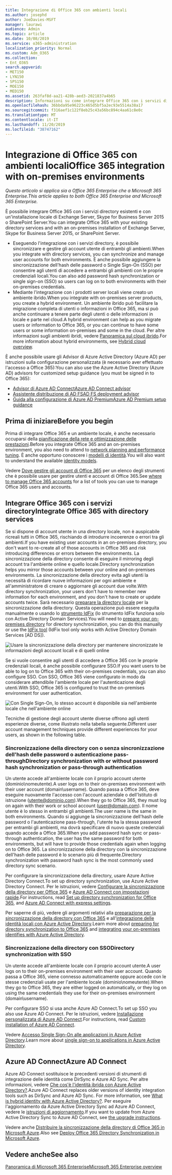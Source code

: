 ```yaml
---
title: Integrazione di Office 365 con ambienti locali
ms.author: josephd
author: JoeDavies-MSFT
manager: laurawi
audience: Admin
ms.topic: article
ms.date: 10/08/2019
ms.service: o365-administration
localization_priority: Normal
ms.custom: Adm_O365
ms.collection:
- Ent_O365
search.appverid:
- MET150
- LYN150
- SPS150
- MOE150
- MED150
ms.assetid: 263faf8d-aa21-428b-aed3-2021837a4b65
description: Informazioni su come integrare Office 365 con i servizi directory esistenti.
ms.openlocfilehash: 36bbda95e96223c465d5bf5a2ec93e5514a38a17
ms.sourcegitcommit: f316aef1c122f8eb25c43a56bc894c4aa61c8e0c
ms.translationtype: MT
ms.contentlocale: it-IT
ms.lasthandoff: 11/20/2019
ms.locfileid: "38747162"
---
```

# <a name="office-365-integration-with-on-premises-environments"></a><span data-ttu-id="5ac77-103">Integrazione di Office 365 con ambienti locali</span><span class="sxs-lookup"><span data-stu-id="5ac77-103">Office 365 integration with on-premises environments</span></span>

<span data-ttu-id="5ac77-104">*Questo articolo si applica sia a Office 365 Enterprise che a Microsoft 365 Enterprise.*</span><span class="sxs-lookup"><span data-stu-id="5ac77-104">*This article applies to both Office 365 Enterprise and Microsoft 365 Enterprise.*</span></span>

<span data-ttu-id="5ac77-105">È possibile integrare Office 365 con i servizi directory esistenti e con un'installazione locale di Exchange Server, Skype for Business Server 2015 o SharePoint Server.</span><span class="sxs-lookup"><span data-stu-id="5ac77-105">You can integrate Office 365 with your existing directory services and with an on-premises installation of Exchange Server, Skype for Business Server 2015, or SharePoint Server.</span></span>
  
 - <span data-ttu-id="5ac77-106">Eseguendo l'integrazione con i servizi directory, è possibile sincronizzare e gestire gli account utente di entrambi gli ambienti.</span><span class="sxs-lookup"><span data-stu-id="5ac77-106">When you integrate with directory services, you can synchronize and manage user accounts for both environments.</span></span> <span data-ttu-id="5ac77-107">È anche possibile aggiungere la sincronizzazione dell'hash delle password o Single Sign-On (SSO) per consentire agli utenti di accedere a entrambi gli ambienti con le proprie credenziali locali.</span><span class="sxs-lookup"><span data-stu-id="5ac77-107">You can also add password hash synchronization or single sign-on (SSO) so users can log on to both environments with their on-premises credentials.</span></span>
 - <span data-ttu-id="5ac77-108">Mediante l'integrazione con i prodotti server locali viene creato un ambiente ibrido.</span><span class="sxs-lookup"><span data-stu-id="5ac77-108">When you integrate with on-premises server products, you create a hybrid environment.</span></span> <span data-ttu-id="5ac77-109">Un ambiente ibrido può facilitare la migrazione completa di utenti o informazioni in Office 365, ma si può anche continuare a tenere parte degli utenti o delle informazioni in locale e parte nel cloud.</span><span class="sxs-lookup"><span data-stu-id="5ac77-109">A hybrid environment can help as you migrate users or information to Office 365, or you can continue to have some users or some information on-premises and some in the cloud.</span></span> <span data-ttu-id="5ac77-110">Per altre informazioni sugli ambienti ibridi, vedere [Panoramica sul cloud ibrido](https://docs.microsoft.com/Office365/Enterprise/hybrid-cloud-overview).</span><span class="sxs-lookup"><span data-stu-id="5ac77-110">For more information about hybrid environments, see [Hybrid cloud overview](https://docs.microsoft.com/Office365/Enterprise/hybrid-cloud-overview).</span></span>

<span data-ttu-id="5ac77-111">È anche possibile usare gli Advisor di Azure Active Directory (Azure AD) per istruzioni sulla configurazione personalizzata (è necessario aver effettuato l'accesso a Office 365):</span><span class="sxs-lookup"><span data-stu-id="5ac77-111">You can also use the Azure Active Directory (Azure AD) advisors for customized setup guidance (you must be signed in to Office 365):</span></span>

- [<span data-ttu-id="5ac77-112">Advisor di Azure AD Connect</span><span class="sxs-lookup"><span data-stu-id="5ac77-112">Azure AD Connect advisor</span></span>](https://aka.ms/aadconnectpwsync)
- [<span data-ttu-id="5ac77-113">Assistente distribuzione di AD FS</span><span class="sxs-lookup"><span data-stu-id="5ac77-113">AD FS deployment advisor</span></span>](https://aka.ms/adfsguidance)
- [<span data-ttu-id="5ac77-114">Guida alla configurazione di Azure AD Premium</span><span class="sxs-lookup"><span data-stu-id="5ac77-114">Azure AD Premium setup guidance</span></span>](https://aka.ms/aadpguidance)
   
## <a name="before-you-begin"></a><span data-ttu-id="5ac77-115">Prima di iniziare</span><span class="sxs-lookup"><span data-stu-id="5ac77-115">Before you begin</span></span>

<span data-ttu-id="5ac77-116">Prima di integrare Office 365 e un ambiente locale, è anche necessario occuparsi della [pianificazione della rete e ottimizzazione delle prestazioni](network-planning-and-performance.md).</span><span class="sxs-lookup"><span data-stu-id="5ac77-116">Before you integrate Office 365 and an on-premises environment, you also need to attend to [network planning and performance tuning](network-planning-and-performance.md).</span></span> <span data-ttu-id="5ac77-117">È anche opportuno conoscere i [modelli di identità](about-office-365-identity.md).</span><span class="sxs-lookup"><span data-stu-id="5ac77-117">You will also want to understand the available [identity models](about-office-365-identity.md).</span></span> 

<span data-ttu-id="5ac77-118">Vedere [Dove gestire gli account di Office 365](manage-office-365-accounts.md) per un elenco degli strumenti che è possibile usare per gestire utenti e account di Office 365.</span><span class="sxs-lookup"><span data-stu-id="5ac77-118">See [where to manage Office 365 accounts](manage-office-365-accounts.md) for a list of tools you can use to manage Office 365 users and accounts.</span></span> 
  
## <a name="integrate-office-365-with-directory-services"></a><span data-ttu-id="5ac77-119">Integrare Office 365 con i servizi directory</span><span class="sxs-lookup"><span data-stu-id="5ac77-119">Integrate Office 365 with directory services</span></span>
<span data-ttu-id="5ac77-120">Se si dispone di account utente in una directory locale, non è auspicabile ricreali tutti in Office 365, rischiando di introdurre incoerenze o errori tra gli ambienti.</span><span class="sxs-lookup"><span data-stu-id="5ac77-120">If you have existing user accounts in an on-premises directory, you don't want to re-create all of those accounts in Office 365 and risk introducing differences or errors between the environments.</span></span> <span data-ttu-id="5ac77-121">La sincronizzazione della directory consente di eseguire il mirroring degli account tra l'ambiente online e quello locale.</span><span class="sxs-lookup"><span data-stu-id="5ac77-121">Directory synchronization helps you mirror those accounts between your online and on-premises environments.</span></span> <span data-ttu-id="5ac77-122">La sincronizzazione della directory evita agli utenti la necessità di ricordare nuove informazioni per ogni ambiente e all'amministratore di creare o aggiornare gli account due volte.</span><span class="sxs-lookup"><span data-stu-id="5ac77-122">With directory synchronization, your users don't have to remember new information for each environment, and you don't have to create or update accounts twice.</span></span> <span data-ttu-id="5ac77-123">Sarà necessario [preparare la directory locale](prepare-for-directory-synchronization.md) per la sincronizzazione della directory. Questa operazione può essere eseguita manualmente o usando lo [strumento IdFix](install-and-run-idfix.md) (lo strumento IdFix funziona solo con Active Directory Domain Services).</span><span class="sxs-lookup"><span data-stu-id="5ac77-123">You will need to [prepare your on-premises directory](prepare-for-directory-synchronization.md) for directory synchronization, you can do this manually or use the [IdFix tool](install-and-run-idfix.md) (IdFix tool only works with Active Directory Domain Services [AD DS]).</span></span> 
  
![Usare la sincronizzazione della directory per mantenere sincronizzate le informazioni degli account locali e di quelli online](media/a64af0d0-9be6-46b1-8727-277e683abf5e.png)
  
<span data-ttu-id="5ac77-125">Se si vuole consentire agli utenti di accedere a Office 365 con le proprie credenziali locali, è anche possibile configurare SSO.</span><span class="sxs-lookup"><span data-stu-id="5ac77-125">If you want users to be able to log on to Office 365 with their on-premises credentials, you can also configure SSO.</span></span> <span data-ttu-id="5ac77-126">Con SSO, Office 365 viene configurato in modo da considerare attendibile l'ambiente locale per l'autenticazione degli utenti.</span><span class="sxs-lookup"><span data-stu-id="5ac77-126">With SSO, Office 365 is configured to trust the on-premises environment for user authentication.</span></span>
  
![Con Single Sign-On, lo stesso account è disponibile sia nell'ambiente locale che nell'ambiente online](media/d76235f2-8a53-405e-b8ef-dfa4cfc208b8.png)
  
<span data-ttu-id="5ac77-128">Tecniche di gestione degli account utente diverse offrono agli utenti esperienze diverse, come illustrato nella tabella seguente.</span><span class="sxs-lookup"><span data-stu-id="5ac77-128">Different user account management techniques provide different experiences for your users, as shown in the following table.</span></span>
 
### <a name="directory-synchronization-with-or-without-password-hash-synchronization-or-pass-through-authentication"></a><span data-ttu-id="5ac77-129">Sincronizzazione della directory con o senza sincronizzazione dell'hash delle password o autenticazione pass-through</span><span class="sxs-lookup"><span data-stu-id="5ac77-129">Directory synchronization with or without password hash synchronization or pass-through authentication</span></span>

<span data-ttu-id="5ac77-130">Un utente accede all'ambiente locale con il proprio account utente (dominio\nomeutente).</span><span class="sxs-lookup"><span data-stu-id="5ac77-130">A user logs on to their on-premises environment with their user account (domain\username).</span></span> <span data-ttu-id="5ac77-131">Quando passa a Office 365, deve eseguire nuovamente l'accesso con l'account aziendale o dell'Istituto di istruzione (utente@dominio.com).</span><span class="sxs-lookup"><span data-stu-id="5ac77-131">When they go to Office 365, they must log on again with their work or school account (user@domain.com).</span></span> <span data-ttu-id="5ac77-132">Il nome utente è lo stesso in entrambi gli ambienti.</span><span class="sxs-lookup"><span data-stu-id="5ac77-132">The user name is the same in both environments.</span></span> <span data-ttu-id="5ac77-133">Quando si aggiunge la sincronizzazione dell'hash delle password o l'autenticazione pass-through, l'utente ha la stessa password per entrambi gli ambienti, ma dovrà specificare di nuovo queste credenziali quando accede a Office 365.</span><span class="sxs-lookup"><span data-stu-id="5ac77-133">When you add password hash sync or pass-through authentication, the user has the same password for both environments, but will have to provide those credentials again when logging on to Office 365.</span></span> <span data-ttu-id="5ac77-134">La sincronizzazione della directory con la sincronizzazione dell'hash delle password è lo scenario più di frequente.</span><span class="sxs-lookup"><span data-stu-id="5ac77-134">Directory synchronization with password hash sync is the most commonly used directory sync scenario.</span></span>

<span data-ttu-id="5ac77-135">Per configurare la sincronizzazione della directory, usare Azure Active Directory Connect.</span><span class="sxs-lookup"><span data-stu-id="5ac77-135">To set up directory synchronization, use Azure Active Directory Connect.</span></span> <span data-ttu-id="5ac77-136">Per le istruzioni, vedere [Configurare la sincronizzazione della directory per Office 365](set-up-directory-synchronization.md) e [Azure AD Connect con impostazioni rapide](https://go.microsoft.com/fwlink/p/?LinkId=698537).</span><span class="sxs-lookup"><span data-stu-id="5ac77-136">For instructions, read [Set up directory synchronization for Office 365](set-up-directory-synchronization.md), and [Azure AD Connect with express settings](https://go.microsoft.com/fwlink/p/?LinkId=698537).</span></span>

<span data-ttu-id="5ac77-137">Per saperne di più, vedere gli argomenti relativi alla [preparazione per la sincronizzazione della directory con Office 365](prepare-for-directory-synchronization.md) e all'[integrazione delle identità locali con Azure Active Directory](https://go.microsoft.com/fwlink/?LinkId=518101).</span><span class="sxs-lookup"><span data-stu-id="5ac77-137">Learn more about [preparing for directory synchronization to Office 365](prepare-for-directory-synchronization.md) and [integrating your on-premises identifies with Azure Active Directory](https://go.microsoft.com/fwlink/?LinkId=518101).</span></span>

### <a name="directory-synchronization-with-sso"></a><span data-ttu-id="5ac77-138">Sincronizzazione della directory con SSO</span><span class="sxs-lookup"><span data-stu-id="5ac77-138">Directory synchronization with SSO</span></span>

<span data-ttu-id="5ac77-139">Un utente accede all'ambiente locale con il proprio account utente.</span><span class="sxs-lookup"><span data-stu-id="5ac77-139">A user logs on to their on-premises environment with their user account.</span></span> <span data-ttu-id="5ac77-140">Quando passa a Office 365, viene connesso automaticamente oppure accede con le stesse credenziali usate per l'ambiente locale (dominio\nomeutente).</span><span class="sxs-lookup"><span data-stu-id="5ac77-140">When they go to Office 365, they are either logged on automatically, or they log on using the same credentials they use for their on-premises environment (domain\username).</span></span>

<span data-ttu-id="5ac77-141">Per configurare SSO si usa anche Azure AD Connect.</span><span class="sxs-lookup"><span data-stu-id="5ac77-141">To set up SSO you also use Azure AD Connect.</span></span> <span data-ttu-id="5ac77-142">Per le istruzioni, vedere [Installazione personalizzata di Azure AD Connect](https://go.microsoft.com/fwlink/p/?LinkID=698430).</span><span class="sxs-lookup"><span data-stu-id="5ac77-142">For instructions, read [Custom installation of Azure AD Connect](https://go.microsoft.com/fwlink/p/?LinkID=698430).</span></span>

<span data-ttu-id="5ac77-143">Vedere [Accesso Single Sign-On alle applicazioni in Azure Active Directory](https://go.microsoft.com/fwlink/p/?LinkId=698604).</span><span class="sxs-lookup"><span data-stu-id="5ac77-143">Learn more about [single sign-on to applications in Azure Active Directory](https://go.microsoft.com/fwlink/p/?LinkId=698604).</span></span>

## <a name="azure-ad-connect"></a><span data-ttu-id="5ac77-144">Azure AD Connect</span><span class="sxs-lookup"><span data-stu-id="5ac77-144">Azure AD Connect</span></span>

<span data-ttu-id="5ac77-145">Azure AD Connect sostituisce le precedenti versioni di strumenti di integrazione delle identità come DirSync e Azure AD Sync. Per altre informazioni, vedere [Che cos'è l'identità ibrida con Azure Active Directory?](https://go.microsoft.com/fwlink/p/?LinkId=527969).</span><span class="sxs-lookup"><span data-stu-id="5ac77-145">Azure AD Connect replaces older versions of identity integration tools such as DirSync and Azure AD Sync. For more information, see [What is hybrid identity with Azure Active Directory?](https://go.microsoft.com/fwlink/p/?LinkId=527969).</span></span> <span data-ttu-id="5ac77-146">Per eseguire l'aggiornamento da Azure Active Directory Sync ad Azure AD Connect, vedere le [istruzioni di aggiornamento](https://go.microsoft.com/fwlink/p/?LinkId=733240).</span><span class="sxs-lookup"><span data-stu-id="5ac77-146">If you want to update from Azure Active Directory Sync to Azure AD Connect, see [the upgrade instructions](https://go.microsoft.com/fwlink/p/?LinkId=733240).</span></span> 

<span data-ttu-id="5ac77-147">Vedere anche [Distribuire la sincronizzazione della directory di Office 365 in Microsoft Azure](https://go.microsoft.com/fwlink/?LinkId=517887).</span><span class="sxs-lookup"><span data-stu-id="5ac77-147">Also see [Deploy Office 365 Directory Synchronization in Microsoft Azure](https://go.microsoft.com/fwlink/?LinkId=517887).</span></span>

## <a name="see-also"></a><span data-ttu-id="5ac77-148">Vedere anche</span><span class="sxs-lookup"><span data-stu-id="5ac77-148">See also</span></span>

[<span data-ttu-id="5ac77-149">Panoramica di Microsoft 365 Enterprise</span><span class="sxs-lookup"><span data-stu-id="5ac77-149">Microsoft 365 Enterprise overview</span></span>](https://docs.microsoft.com/microsoft-365/enterprise/microsoft-365-overview)

